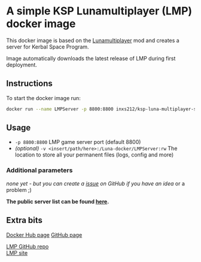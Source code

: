 # A simple KSP Lunamultiplayer (LMP) docker image

This docker image is based on the [Lunamultiplayer](https://github.com/LunaMultiplayer/LunaMultiplayer) mod and creates a server for Kerbal Space Program.

Image automatically downloads the latest release of LMP during first deployment.

## Instructions

To start the docker image run:

```sh
docker run --name LMPServer -p 8800:8800 inxs212/ksp-luna-multiplayer-server:latest
```

## Usage

- `-p 8800:8800` LMP game server port (default 8800)
- *(optional)* `-v <insert/path/here>:/Luna-docker/LMPServer:rw` The location to store all your permanent files (logs, config and more)

### Additional parameters

*none yet - but you can create a [issue](https://github.com/Yannoux2000/KSP-LMP-docker/issues) on GitHub if you have an idea* or a problem ;)

**The public server list can be found [here](http://lunamultiplayer.com/pages/releaseservers.html).**

## Extra bits

[Docker Hub page](https://hub.docker.com/r/inxs212/ksp-luna-multiplayer-server)
[GitHub page](https://github.com/Yannoux2000/KSP-LMP-docker)

[LMP GitHub repo](https://github.com/LunaMultiplayer/LunaMultiplayer)  
[LMP site](http://lunamultiplayer.com/)
